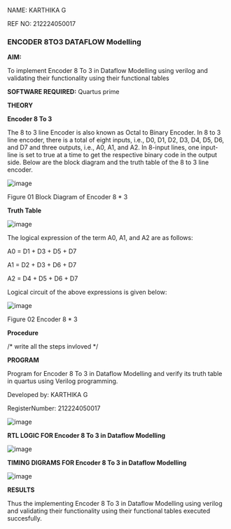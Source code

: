 NAME: KARTHIKA G

REF NO: 212224050017

### ENCODER 8TO3 DATAFLOW Modelling

**AIM:**

To implement  Encoder 8 To 3 in Dataflow Modelling using verilog and validating their functionality using their functional tables

**SOFTWARE REQUIRED:** Quartus prime

**THEORY**

**Encoder 8 To 3**

The 8 to 3 line Encoder is also known as Octal to Binary Encoder. In 8 to 3 line encoder, there is a total of eight inputs, i.e., D0, D1, D2, D3, D4, D5, D6, and D7 and three outputs, i.e., A0, A1, and A2. In 8-input lines, one input-line is set to true at a time to get the respective binary code in the output side. Below are the block diagram and the truth table of the 8 to 3 line encoder.

![image](https://github.com/naavaneetha/ENCODER8TO3DATAFLOW/assets/154305477/0bc242c1-eb9e-4c47-afe5-30428470efc3)

Figure 01  Block Diagram of Encoder 8 * 3

**Truth Table**

![image](https://github.com/naavaneetha/ENCODER8TO3DATAFLOW/assets/154305477/35496b14-ae6e-4cd1-9abd-d6736b576575)

The logical expression of the term A0, A1, and A2 are as follows:

A0 = D1 + D3 + D5 + D7

A1 = D2 + D3 + D6 + D7

A2 = D4 + D5 + D6 + D7

Logical circuit of the above expressions is given below:

![image](https://github.com/naavaneetha/ENCODER8TO3DATAFLOW/assets/154305477/95acaee6-c873-4c75-89eb-ef09fb158053)

Figure 02  Encoder 8 * 3

**Procedure**

/* write all the steps invloved */

**PROGRAM**

Program for Encoder 8 To 3 in Dataflow Modelling and verify its truth table in quartus using Verilog programming. 

Developed by: KARTHIKA G

RegisterNumber: 212224050017

![image](https://github.com/user-attachments/assets/c709d2d7-b0d9-4968-b098-5d53db140039)

**RTL LOGIC FOR Encoder 8 To 3 in Dataflow Modelling**

![image](https://github.com/user-attachments/assets/859a5078-9466-42eb-b95a-5aa5c9af9e63)

**TIMING DIGRAMS FOR Encoder 8 To 3 in Dataflow Modelling**

![image](https://github.com/user-attachments/assets/a9e5d69a-9e6e-4bc1-b81e-ee0282ef0e95)

**RESULTS**

Thus the implementing Encoder 8 To 3 in Dataflow Modelling using verilog and validating their functionality using their functional tables executed succesfully.



